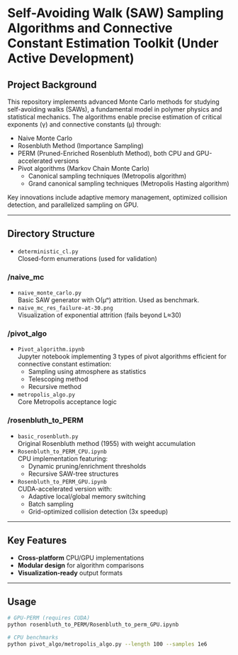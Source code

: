 # Self-Avoiding Walk (SAW) Sampling Algorithms and Connective Constant Estimation Toolkit (Under Active Development)

## Project Background
This repository implements advanced Monte Carlo methods for studying self-avoiding walks (SAWs), a fundamental model in polymer physics and statistical mechanics. The algorithms enable precise estimation of critical exponents (γ) and connective constants (μ) through:
- Naive Monte Carlo
- Rosenbluth Method (Importance Sampling)
- PERM (Pruned-Enriched Rosenbluth Method), both CPU and GPU-accelerated versions
- Pivot algorithms (Markov Chain Monte Carlo)
  - Canonical sampling techniques (Metropolis algorithm)
  - Grand canonical sampling techniques (Metropolis Hasting algorithm)

Key innovations include adaptive memory management, optimized collision detection, and parallelized sampling on GPU.

---

## Directory Structure

- `deterministic_cl.py`  
  Closed-form enumerations (used for validation)

### /naive_mc
- `naive_monte_carlo.py`  
  Basic SAW generator with O(μⁿ) attrition. Used as benchmark.
- `naive_mc_res_failure-at-30.png`  
  Visualization of exponential attrition (fails beyond L≈30)

### /pivot_algo
- `Pivot_algorithm.ipynb`  
  Jupyter notebook implementing 3 types of pivot algorithms efficient for connective constant estimation:  
  - Sampling using atmosphere as statistics
  - Telescoping method
  - Recursive method 
- `metropolis_algo.py`  
  Core Metropolis acceptance logic  

### /rosenbluth_to_PERM
- `basic_rosenbluth.py`  
  Original Rosenbluth method (1955) with weight accumulation  
- `Rosenbluth_to_PERM_CPU.ipynb`  
  CPU implementation featuring:  
  - Dynamic pruning/enrichment thresholds  
  - Recursive SAW-tree structures  
- `Rosenbluth_to_PERM_GPU.ipynb`  
  CUDA-accelerated version with:  
  - Adaptive local/global memory switching
  - Batch sampling
  - Grid-optimized collision detection (3x speedup)

---

## Key Features
- **Cross-platform** CPU/GPU implementations  
- **Modular design** for algorithm comparisons  
- **Visualization-ready** output formats  

---

## Usage
```bash
# GPU-PERM (requires CUDA)
python rosenbluth_to_PERM/Rosenbluth_to_perm_GPU.ipynb

# CPU benchmarks
python pivot_algo/metropolis_algo.py --length 100 --samples 1e6
```

